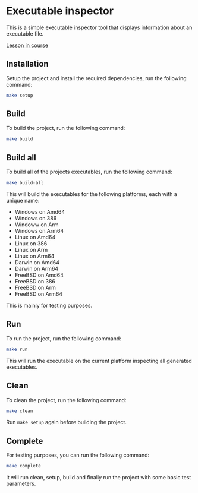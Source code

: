 # Executable inspector

This is a simple executable inspector tool that displays information about an executable file.

[Lesson in course](https://codedeviate.github.io/aicollection/go-course-dev-tools-detect-executable-format.html)

## Installation

Setup the project and install the required dependencies, run the following command:

```bash
make setup
```

## Build

To build the project, run the following command:

```bash
make build
```

## Build all

To build all of the projects executables, run the following command:

```bash
make build-all
```

This will build the executables for the following platforms, each with a unique name:
- Windows on Amd64
- Windows on 386
- Windoww on Arm
- Windows on Arm64
- Linux on Amd64
- Linux on 386
- Linux on Arm
- Linux on Arm64
- Darwin on Amd64
- Darwin on Arm64
- FreeBSD on Amd64
- FreeBSD on 386
- FreeBSD on Arm
- FreeBSD on Arm64

This is mainly for testing purposes.

## Run

To run the project, run the following command:

```bash
make run
```

This will run the executable on the current platform inspecting all generated executables.

## Clean

To clean the project, run the following command:

```bash
make clean
```

Run `make setup` again before building the project.

## Complete

For testing purposes, you can run the following command:

```bash
make complete
```

It will run clean, setup, build and finally run the project with some basic test parameters.
